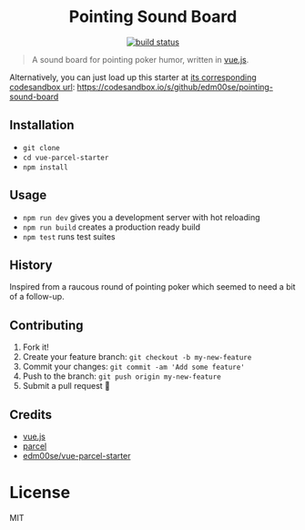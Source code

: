 <center>
<h1>Pointing Sound Board</h1>
  <a href="https://travis-ci.org/edm00se/pointing-sound-board">
    <img alt="build status" src="https://travis-ci.org/edm00se/pointing-sound-board.svg?branch=master">
  </a>
</center>

> A sound board for pointing poker humor, written in [vue.js](https://vuejs.org/).

Alternatively, you can just load up this starter at [its corresponding codesandbox url][codesandbox-link]:
https://codesandbox.io/s/github/edm00se/pointing-sound-board

## Installation

- `git clone `
- `cd vue-parcel-starter`
- `npm install`

## Usage

- `npm run dev` gives you a development server with hot reloading
- `npm run build` creates a production ready build
- `npm test` runs test suites

## History

Inspired from a raucous round of pointing poker which seemed to need a bit of a follow-up.

## Contributing

1. Fork it!
2. Create your feature branch: `git checkout -b my-new-feature`
3. Commit your changes: `git commit -am 'Add some feature'`
4. Push to the branch: `git push origin my-new-feature`
5. Submit a pull request 🙂

## Credits

- [vue.js][vue]
- [parcel][parcel]
- [edm00se/vue-parcel-starter][vue-parcel-starter]

# License

MIT

[vue]: https://vuejs.org/
[parcel]: https://parceljs.org/
[vue-parcel-starter]: https://github.com/edm00se/vue-parcel-starter
[codesandbox-link]: https://codesandbox.io/s/github/edm00se/pointing-sound-board
